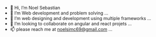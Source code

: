 - 👋 Hi, I’m Noel Sebastian
- 👀 I’m Web development and problem solving ...
- 🌱 I’m web designing and development using multiple frameworks ...
- 💞️ I’m looking to collaborate on angular and react projets ...
- 📫 please reach me at noelsimc69@gmail.com ...

<!---
noelsebastian22/noelsebastian22 is a ✨ special ✨ repository because its `README.md` (this file) appears on your GitHub profile.
You can click the Preview link to take a look at your changes.
--->

